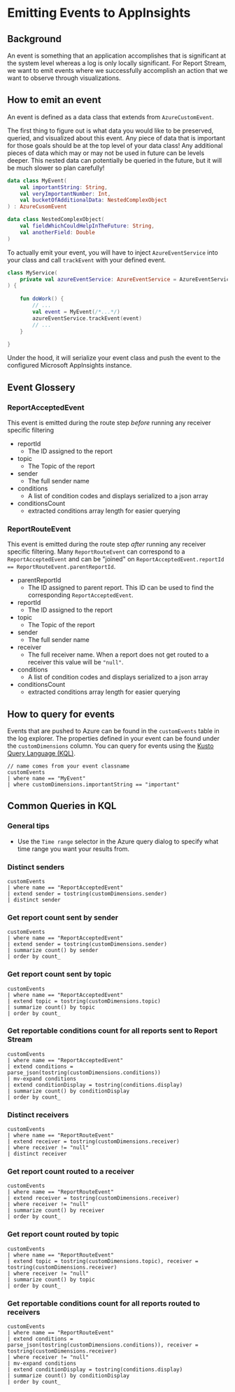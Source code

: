 # Emitting Events to AppInsights

## Background
An event is something that an application accomplishes that is significant at the system level whereas a 
log is only locally significant. For Report Stream, we want to emit events where we successfully accomplish
an action that we want to observe through visualizations.

## How to emit an event

An event is defined as a data class that extends from `AzureCustomEvent`.

The first thing to figure out is what data you would like to be preserved, queried, and visualized about this event.
Any piece of data that is important for those goals should be at the top level of your data class! Any additional 
pieces of data which may or may not be used in future can be levels deeper. This nested data can potentially be queried 
in the future, but it will be much slower so plan carefully!

```kotlin
data class MyEvent(
    val importantString: String,
    val veryImportantNumber: Int,
    val bucketOfAdditionalData: NestedComplexObject
) : AzureCusomEvent

data class NestedComplexObject(
    val fieldWhichCouldHelpInTheFuture: String,
    val anotherField: Double
)
```

To actually emit your event, you will have to inject `AzureEventService` into your class and call `trackEvent` with
your defined event.

```kotlin
class MyService(
    private val azureEventService: AzureEventService = AzureEventService()
) {
    
    fun doWork() {
        // ...
        val event = MyEvent(/*...*/)
        azureEventService.trackEvent(event)
        // ...
    }
    
}
```

Under the hood, it will serialize your event class and push the event
to the configured Microsoft AppInsights instance.

## Event Glossery

### ReportAcceptedEvent
This event is emitted during the route step _before_ running any receiver specific filtering
- reportId
  - The ID assigned to the report
- topic
  - The Topic of the report
- sender
  - The full sender name
- conditions
  - A list of condition codes and displays serialized to a json array
- conditionsCount 
  - extracted conditions array length for easier querying

### ReportRouteEvent
This event is emitted during the route step _after_ running any receiver specific filtering. 
Many `ReportRouteEvent` can correspond to a `ReportAcceptedEvent` and can be "joined" on 
`ReportAcceptedEvent.reportId == ReportRouteEvent.parentReportId`.

- parentReportId
  - The ID assigned to parent report. This ID can be used to find the corresponding `ReportAcceptedEvent`.
- reportId
  - The ID assigned to the report
- topic
  - The Topic of the report
- sender
  - The full sender name
- receiver
  - The full receiver name. When a report does not get routed to a receiver this value will be `"null"`.
- conditions
  - A list of condition codes and displays serialized to a json array
- conditionsCount
    - extracted conditions array length for easier querying


## How to query for events

Events that are pushed to Azure can be found in the `customEvents` table in the log explorer. The properties defined in
your event can be found under the `customDimensions` column. You can query for events using the 
[Kusto Query Language (KQL)](https://learn.microsoft.com/en-us/azure/data-explorer/kusto/query/).

```
// name comes from your event classname 
customEvents
| where name == "MyEvent"
| where customDimensions.importantString == "important"
```

## Common Queries in KQL

### General tips
- Use the `Time range` selector in the Azure query dialog to specify what time range
  you want your results from.

### Distinct senders
```
customEvents
| where name == "ReportAcceptedEvent"
| extend sender = tostring(customDimensions.sender)
| distinct sender
```

### Get report count sent by sender
```
customEvents
| where name == "ReportAcceptedEvent"
| extend sender = tostring(customDimensions.sender)
| summarize count() by sender 
| order by count_
```

### Get report count sent by topic
```
customEvents
| where name == "ReportAcceptedEvent"
| extend topic = tostring(customDimensions.topic)
| summarize count() by topic 
| order by count_
```

### Get reportable conditions count for all reports sent to Report Stream
```
customEvents
| where name == "ReportAcceptedEvent"
| extend conditions = parse_json(tostring(customDimensions.conditions))
| mv-expand conditions
| extend conditionDisplay = tostring(conditions.display)
| summarize count() by conditionDisplay
| order by count_
```

### Distinct receivers
```
customEvents
| where name == "ReportRouteEvent"
| extend receiver = tostring(customDimensions.receiver)
| where receiver != "null"
| distinct receiver
```

### Get report count routed to a receiver
```
customEvents
| where name == "ReportRouteEvent"
| extend receiver = tostring(customDimensions.receiver)
| where receiver != "null"
| summarize count() by receiver 
| order by count_
```

### Get report count routed by topic
```
customEvents
| where name == "ReportRouteEvent"
| extend topic = tostring(customDimensions.topic), receiver = tostring(customDimensions.receiver)
| where receiver != "null"
| summarize count() by topic 
| order by count_
```

### Get reportable conditions count for all reports routed to receivers
```
customEvents
| where name == "ReportRouteEvent"
| extend conditions = parse_json(tostring(customDimensions.conditions)), receiver = tostring(customDimensions.receiver)
| where receiver != "null"
| mv-expand conditions
| extend conditionDisplay = tostring(conditions.display)
| summarize count() by conditionDisplay
| order by count_
```
